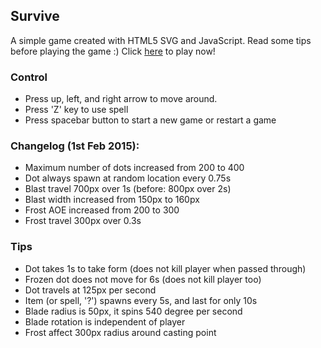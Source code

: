 ## Survive
A simple game created with HTML5 SVG and JavaScript. Read some tips before playing the game :)
Click [here](https://rawgit.com/pciang/Survive/master/index.html) to play now!

### Control
* Press up, left, and right arrow to move around.
* Press 'Z' key to use spell
* Press spacebar button to start a new game or restart a game

### Changelog (1st Feb 2015):
* Maximum number of dots increased from 200 to 400
* Dot always spawn at random location every 0.75s
* Blast travel 700px over 1s (before: 800px over 2s)
* Blast width increased from 150px to 160px
* Frost AOE increased from 200 to 300
* Frost travel 300px over 0.3s

### Tips
* Dot takes 1s to take form (does not kill player when passed through)
* Frozen dot does not move for 6s (does not kill player too)
* Dot travels at 125px per second
* Item (or spell, '?') spawns every 5s, and last for only 10s
* Blade radius is 50px, it spins 540 degree per second
* Blade rotation is independent of player
* Frost affect 300px radius around casting point
